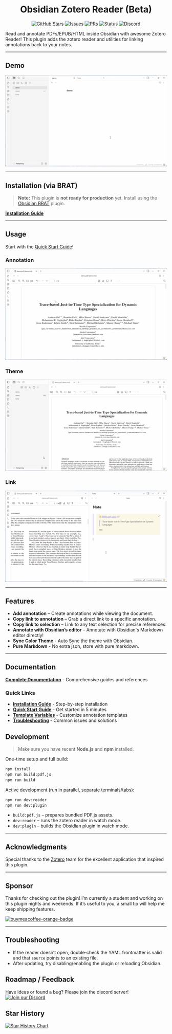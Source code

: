 <h1 align="center">Obsidian Zotero Reader (Beta)</h1>
<div align="center">
	
[![GitHub Stars](https://img.shields.io/github/stars/duanxianpi/obsidian-zotero-reader-plugin?style=social)](https://github.com/duanxianpi/obsidian-zotero-reader-plugin/stargazers)
[![Issues](https://img.shields.io/github/issues/duanxianpi/obsidian-zotero-reader-plugin)](https://github.com/duanxianpi/obsidian-zotero-reader-plugin/issues)
[![PRs](https://img.shields.io/github/issues-pr/duanxianpi/obsidian-zotero-reader-plugin)](https://github.com/duanxianpi/obsidian-zotero-reader-plugin/pulls)
![Status](https://img.shields.io/badge/status-beta-yellow)
[![Discord](https://img.shields.io/badge/Discord-join-5865F2?logo=discord\&logoColor=white)](https://discord.gg/KwTkAhVc)
 
</div>
Read and annotate PDFs/EPUB/HTML inside Obsidian with awesome Zotero Reader! This plugin adds the zotero reader and utilities for linking annotations back to your notes.

---

## Demo

![Demo](docs/demo.gif)

---

## Installation (via BRAT)

> **Note:** This plugin is **not ready for production** yet. Install using the [Obsidian BRAT](https://github.com/TfTHacker/obsidian42-brat) plugin.

**[Installation Guide](docs/INSTALLATION.md)**

---

## Usage

Start with the [Quick Start Guide](docs/QUICK_START.md)!

### Annotation
![anno](docs/anno.gif)

### Theme
![theme](docs/theme.gif)

### Link
![theme](docs/link.gif)

---

## Features

* **Add annotation** – Create annotations while viewing the document.
* **Copy link to annotation** – Grab a direct link to a specific annotation.
* **Copy link to selection** – Link to any text selection for precise references.
* **Annotate with Obsidian’s editor** – Annotate with Obsidian's Markdown editor directly!
* **Sync Color Theme** - Auto Sync the theme with Obsidian.
* **Pure Markdown** - No extra json, store with pure markdown.

---

## Documentation

**[Complete Documentation](docs/README.md)** - Comprehensive guides and references

### Quick Links
- **[Installation Guide](docs/INSTALLATION.md)** - Step-by-step installation
- **[Quick Start Guide](docs/QUICK_START.md)** - Get started in 5 minutes
- **[Template Variables](docs/TEMPLATE_VARIABLES.md)** - Customize annotation templates
- **[Troubleshooting](docs/TROUBLESHOOTING.md)** - Common issues and solutions

<!-- ### All Guides
| Topic | Description |
|-------|-------------|
| [Installation](docs/INSTALLATION.md) | Complete installation instructions |
| [Quick Start](docs/QUICK_START.md) | 5-minute setup guide |
| [Basic Usage](docs/BASIC_USAGE.md) | Learn the fundamentals |
| [Annotations](docs/ANNOTATIONS.md) | Creating and managing annotations |
| [Template System](docs/TEMPLATE_VARIABLES.md) | Customize templates with variables |
| [Settings Reference](docs/SETTINGS.md) | All plugin settings explained |
| [Keyboard Shortcuts](docs/SHORTCUTS.md) | Complete shortcut reference |
| [Development](docs/DEVELOPMENT.md) | Development setup and API |
 -->

## Development

> Make sure you have recent **Node.js** and **npm** installed.

One-time setup and full build:

```bash
npm install
npm run build:pdf.js
npm run build
```

Active development (run in parallel, separate terminals/tabs):

```bash
npm run dev:reader
npm run dev:plugin
```

* `build:pdf.js` – prepares bundled PDF.js assets.
* `dev:reader` – runs the zotero reader in watch mode.
* `dev:plugin` – builds the Obsidian plugin in watch mode.

---
## Acknowledgments

Special thanks to the [Zotero](https://github.com/zotero) team for the excellent application that inspired this plugin.

---

## Sponsor

Thanks for checking out the plugin! I’m currently a student and working on this plugin nights and weekends. If it’s useful to you, a small tip will help me keep shipping features.

<div>
	<a href="https://www.buymeacoffee.com/duanxianpi" target="_blank" title="buymeacoffee">
	  <img src="https://iili.io/JoQ0zN9.md.png"  alt="buymeacoffee-orange-badge" style="width: 200px;">
	</a>
</div>


---

## Troubleshooting

* If the reader doesn’t open, double‑check the YAML frontmatter is valid and that `source` points to an existing file.
* After updating, try disabling/enabling the plugin or reloading Obsidian.

## Roadmap / Feedback

Have ideas or found a bug? Please join the discord server!
<a href="https://discord.gg/KwTkAhVc"> <img alt="Join our Discord" src="https://img.shields.io/badge/Discord-Join-5865F2?logo=discord&logoColor=white&style=for-the-badge"> </a>

## Star History

[![Star History Chart](https://api.star-history.com/svg?repos=duanxianpi/obsidian-zotero-reader-plugin&type=Date)](https://www.star-history.com/#duanxianpi/obsidian-zotero-reader-plugin&Date)
